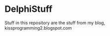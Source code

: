 DelphiStuff
===========

Stuff in this repository are the stuff from my blog, kissprogramming2.blogspot.com
